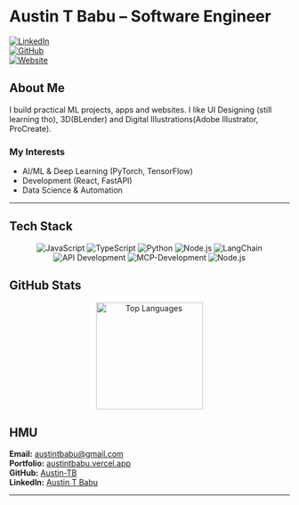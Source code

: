 # Austin T Babu – Software Engineer  

[![LinkedIn](https://img.shields.io/badge/LinkedIn-Profile-blue?style=flat&logo=linkedin)](http://www.linkedin.com/in/austin-t-babu/)  
[![GitHub](https://img.shields.io/badge/GitHub-Portfolio-black?style=flat&logo=github)](https://github.com/Austin-TB)  
[![Website](https://img.shields.io/badge/Portfolio-Live-brightgreen?style=flat&logo=vercel)](https://austintbabu.vercel.app/)  

## About Me  

I build practical ML projects, apps and websites. I like UI Designing (still learning tho), 3D(BLender) and Digital Illustrations(Adobe Illustrator, ProCreate).
### My Interests 
- AI/ML & Deep Learning (PyTorch, TensorFlow)
- Development (React, FastAPI)
- Data Science & Automation

---
## Tech Stack

<p align="center">
  <img src="https://img.shields.io/badge/JavaScript-F7DF1E?style=for-the-badge&logo=javascript&logoColor=black" alt="JavaScript"/>
  <img src="https://img.shields.io/badge/TypeScript-F7DF1E?style=for-the-badge&logo=typescript&logoColor=black" alt="TypeScript"/>
  <img src="https://img.shields.io/badge/Python-3776AB?style=for-the-badge&logo=python&logoColor=white" alt="Python"/>
  <img src="https://img.shields.io/badge/Node.js-339933?style=for-the-badge&logo=nodedotjs&logoColor=white" alt="Node.js"/>
  <img src="https://img.shields.io/badge/LangChain-00A2D7?style=for-the-badge" alt="LangChain"/>
  <img src="https://img.shields.io/badge/fastAPI0078D7?style=for-the-badge" alt="API Development"/>
  <img src="https://img.shields.io/badge/MCP-512BD4?style=for-the-badge" alt="MCP-Development"/>
  <img src="https://img.shields.io/badge/Figma-339933?style=for-the-badge&logo=figma&logoColor=white" alt="Node.js"/>
</p>

## GitHub Stats

<div align="center">
  <img src="https://github-readme-stats.vercel.app/api/top-langs/?username=Austin-TB&layout=compact&theme=dark" alt="Top Languages" height="192"/>
</div>

## HMU  

**Email:** [austintbabu@gmail.com](mailto:austintbabu@gmail.com)  
**Portfolio:** [austintbabu.vercel.app](https://austintbabu.vercel.app/)  
**GitHub:** [Austin-TB](https://github.com/Austin-TB)  
**LinkedIn:** [Austin T Babu](http://www.linkedin.com/in/austin-t-babu/)  

---
